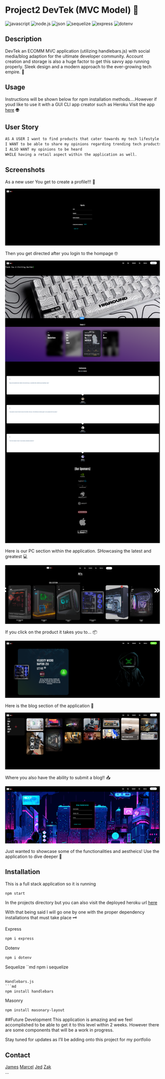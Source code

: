 # Project2 DevTek (MVC Model) :space_invader:


![javascript](https://img.shields.io/badge/Javascript-yellow)
![node.js](https://img.shields.io/badge/-node.js-green)
![json](https://img.shields.io/badge/-json-orange)
![sequelize](https://img.shields.io/badge/Sequelize-blue)
![express](https://img.shields.io/badge/express-orange)
![dotenv](https://img.shields.io/badge/dotenv-green)

## Description 
DevTek an ECOMM MVC application (utilizing handlebars.js) with social media/blog adaption for the ultimate developer community. Account creation and storage is also a huge factor to get this savvy app running properly. Sleek design and a modern approach to the ever-growing tech empire. :robot:

## Usage 
Instructions will be shown below for npm installation methods....However if youd like to use it with a GUI CLI app creator such as Heroku 
Visit the app [here](https://agile-sea-60043.herokuapp.com) :alien:

## User Story 
```md 
AS A USER I want to find products that cater towards my tech lifestyle and career 
I WANT to be able to share my opinions regarding trending tech products with other people
I ALSO WANT my opinions to be heard 
WHILE having a retail aspect within the application as well.
```

## Screenshots
As a new user You get to create a profile!!! :dizzy:

![signup page](./public/images/signupscreenshot.png)

Then you get directed after you login to the hompage :nerd_face:

![homepage](./public/images/homepagescreenshot.png)

Here is our PC section within the application. SHowcasing the latest and greatest :computer:

![pc page](./public/images/pcscreenshot.png)

If you click on the product it takes you to... :package:

![product](./public/images/productscreenshot.png)

Here is the blog section of the application :envelope_with_arrow:

![blog](./public/images/blogscreenshot.png)

Where you also have the ability to submit a blog!! :outbox_tray:

![blogsubmit](./public/images/blogsubmitscreenshot.png)

Just wanted to showcase some of the functionalities and aestheics! Use the application to dive deeper :test_tube:



## Installation 
This is a full stack application so it is running 

```md
npm start
```
In the projects directory but you can also visit the deployed heroku url [here](https://agile-sea-60043.herokuapp.com)


With that being said I will go one by one with the proper dependency installations that must take place :old_key:

Express 
```md
npm i express
```

Dotenv
```md
npm i dotenv
```

Sequelize
``md
npm i sequelize
```

Handlebars.js
```md
npm install handlebars
```
Masonry 
```md
npm install masonary-layout 
```

##Future Development 
This application is amazing and we feel accomplished to be able to get it to this level within 2 weeks. However there are some components that will be a work in progress. 

Stay tuned for updates as I’ll be adding onto this project for my portfolio 



## Contact
[James](mailto:jamesthomaspatmore7@gmail.com)
[Marcel](mailto:marcelbachelier232@gmail.com)
[Jed](mailto:schuylertjed@gmail.com)
[Zak](mailto:Taylorzak@hotmail.com)
</br>
…


